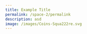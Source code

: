 ```yaml
---
title: Example Title
permalink: /space-2/permalink
description: asd
image: /images/Coins-Squa222re.svg
---
```

